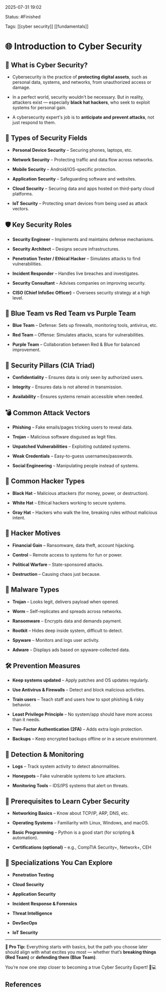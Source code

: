 2025-07-31 19:02

Status: #Finished 

Tags: [[cyber security]] [[fundamentals]] 


# 🌐 Introduction to Cyber Security 


## 📌 What is Cyber Security?

* Cybersecurity is the practice of **protecting digital assets**, such as personal data, systems, and networks, from unauthorized access or damage.

* In a perfect world, security wouldn't be necessary. But in reality, attackers exist — especially **black hat hackers**, who seek to exploit systems for personal gain.

* A cybersecurity expert's job is to **anticipate and prevent attacks**, not just respond to them.

## 🔐 Types of Security Fields

* **Personal Device Security** – Securing phones, laptops, etc.

* **Network Security** – Protecting traffic and data flow across networks.

* **Mobile Security** – Android/iOS-specific protection.

* **Application Security** – Safeguarding software and websites.

* **Cloud Security** – Securing data and apps hosted on third-party cloud platforms.

* **IoT Security** – Protecting smart devices from being used as attack vectors.

## 🛡️ Key Security Roles

* **Security Engineer** – Implements and maintains defense mechanisms.

* **Security Architect** – Designs secure infrastructures.

* **Penetration Tester / Ethical Hacker** – Simulates attacks to find vulnerabilities.

* **Incident Responder** – Handles live breaches and investigates.

* **Security Consultant** – Advises companies on improving security.

* **CISO (Chief InfoSec Officer)** – Oversees security strategy at a high level.

## 🔄 Blue Team vs Red Team vs Purple Team

* **Blue Team** – Defense: Sets up firewalls, monitoring tools, antivirus, etc.

* **Red Team** – Offense: Simulates attacks, scans for vulnerabilities.

* **Purple Team** – Collaboration between Red & Blue for balanced improvement.

## 🧱 Security Pillars (CIA Triad)

* **Confidentiality** – Ensures data is only seen by authorized users.

* **Integrity** – Ensures data is not altered in transmission.

* **Availability** – Ensures systems remain accessible when needed.

## 💣 Common Attack Vectors

* **Phishing** – Fake emails/pages tricking users to reveal data.

* **Trojan** – Malicious software disguised as legit files.

* **Unpatched Vulnerabilities** – Exploiting outdated systems.

* **Weak Credentials** – Easy-to-guess usernames/passwords.

* **Social Engineering** – Manipulating people instead of systems.

## 🧠 Common Hacker Types

* **Black Hat** – Malicious attackers (for money, power, or destruction).

* **White Hat** – Ethical hackers working to secure systems.

* **Gray Hat** – Hackers who walk the line, breaking rules without malicious intent.

## 🎯 Hacker Motives

* **Financial Gain** – Ransomware, data theft, account hijacking.

* **Control** – Remote access to systems for fun or power.

* **Political Warfare** – State-sponsored attacks.

* **Destruction** – Causing chaos just because.

## 🧬 Malware Types

* **Trojan** – Looks legit, delivers payload when opened.

* **Worm** – Self-replicates and spreads across networks.

* **Ransomware** – Encrypts data and demands payment.

* **Rootkit** – Hides deep inside system, difficult to detect.

* **Spyware** – Monitors and logs user activity.

* **Adware** – Displays ads based on spyware-collected data.

## 🛠️ Prevention Measures

* **Keep systems updated** – Apply patches and OS updates regularly.

* **Use Antivirus & Firewalls** – Detect and block malicious activities.

* **Train users** – Teach staff and users how to spot phishing & risky behavior.

* **Least Privilege Principle** – No system/app should have more access than it needs.

* **Two-Factor Authentication (2FA)** – Adds extra login protection.

* **Backups** – Keep encrypted backups offline or in a secure environment.

## 🧪 Detection & Monitoring

* **Logs** – Track system activity to detect abnormalities.

* **Honeypots** – Fake vulnerable systems to lure attackers.

* **Monitoring Tools** – IDS/IPS systems that alert on threats.

## 🧠 Prerequisites to Learn Cyber Security

* **Networking Basics** – Know about TCP/IP, ARP, DNS, etc.

* **Operating Systems** – Familiarity with Linux, Windows, and macOS.

* **Basic Programming** – Python is a good start (for scripting & automation).

* **Certifications (optional)** – e.g., CompTIA Security+, Network+, CEH

## 🧩 Specializations You Can Explore

* **Penetration Testing**

* **Cloud Security**

* **Application Security**

* **Incident Response & Forensics**

* **Threat Intelligence**

* **DevSecOps**

* **IoT Security**

---

**📝 Pro Tip:** Everything starts with basics, but the path you choose later should align with what excites you most — whether that’s **breaking things (Red Team)** or **defending them (Blue Team)**.

You’re now one step closer to becoming a true Cyber Security Expert! 🥷💻




## References




